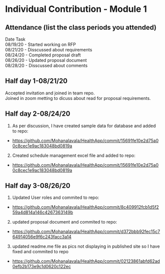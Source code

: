 # Individual Contribution - Module 1

## Attendance (list the class periods you attended)

Date    Task  
08/19/20 - Started working on RFP  
08/21/20 - Disscussed about requirements  
08/24/20 - Completed proposal draft  
08/26/20 - Updated proposal document  
08/28/20 - Disscussed about comments  

 ## Half day 1-08/21/20

 Accepted invitation and joined in team repo.  
 Joined in zoom metting to dicuss about read for proposal requirements.

 ## Half day 2-08/24/20

 1. As per discussion, I have created sample data for database and added to repo:
 * https://github.com/Mohanalavala/HealthApp/commit/15691fe10e2d75a00c8cec1e9ac183048bd0819a

 2. Created schedule management excel file and added to repo:
* https://github.com/Mohanalavala/HealthApp/commit/15691fe10e2d75a00c8cec1e9ac183048bd0819a

 ## Half day 3-08/26/20

1. Updated User roles and commited to repo:
* https://github.com/Mohanalavala/HealthApp/commit/8c409912fcb1d5f259a4d814a146c4267363149b

2. updated proposal document and commited to repo:
* https://github.com/Mohanalavala/HealthApp/commit/d372bbb92fec15c764914056e9f6c243facc3a14

3. updated readme.me file as pics not displaying in published site so I have fixed and commited to repo
* https://github.com/Mohanalavala/HealthApp/commit/02123861abfd62ad0efb2b173e9c1d0620c122ec

